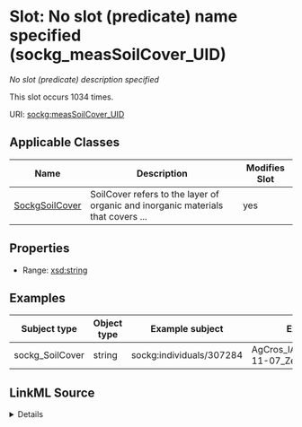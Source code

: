 

# Slot: No slot (predicate) name specified (sockg_measSoilCover_UID)


_No slot (predicate) description specified_






This slot occurs 1034 times.


URI: [sockg:measSoilCover_UID](https://idir.uta.edu/sockg-ontology/docs/measSoilCover_UID)



<!-- no inheritance hierarchy -->





## Applicable Classes

| Name | Description | Modifies Slot |
| --- | --- | --- |
| [SockgSoilCover](../classes/SockgSoilCover.md) | SoilCover refers to the layer of organic and inorganic materials that covers ... |  yes  |







## Properties

* Range: [xsd:string](http://www.w3.org/2001/XMLSchema#string)






## Examples

| Subject type | Object type | Example subject | Example object | Occurrences |
| --- | --- | --- | --- | --- |
| sockg_SoilCover | string | sockg:individuals/307284 | AgCros_IAAM7071_115_2011-11-07_Zea_mays_Corn_ | 1034 |




## LinkML Source

<details>

```yaml
name: sockg_measSoilCover_UID
annotations:
  count:
    tag: count
    value: 1034
description: No slot (predicate) description specified
title: No slot (predicate) name specified
examples:
- object:
    example_object: AgCros_IAAM7071_115_2011-11-07_Zea_mays_Corn_
    example_object_type: string
    example_predicate: sockg:measSoilCover_UID
    example_subject: sockg:individuals/307284
    example_subject_type: sockg_SoilCover
from_schema: soc-kg
rank: 1000
domain: sockg_SoilCover
slot_uri: sockg:measSoilCover_UID
alias: sockg_measSoilCover_UID
domain_of:
- sockg_SoilCover
range: string

```
</details>